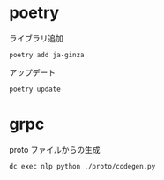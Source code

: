 # poetry

ライブラリ追加

```
poetry add ja-ginza
```

アップデート

```
poetry update
```

# grpc

proto ファイルからの生成

```
dc exec nlp python ./proto/codegen.py
```
